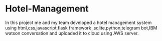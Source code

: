 # Hotel-Management
In this project me and my team developed a hotel management system using html,css,javascript,flask framework ,sqlite,python,telegram bot,IBM watson conversation and uploaded it to cloud using AWS server.
